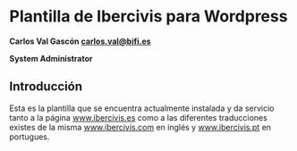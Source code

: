 # Plantilla de Ibercivis para Wordpress

**Carlos Val Gascón carlos.val@bifi.es**

**System Administrator**

## Introducción
Esta es la plantilla que se encuentra actualmente instalada y da servicio tanto
a la página www.ibercivis.es como a las diferentes traducciones existes de la 
misma www.ibercivis.com en inglés y www.ibercivis.pt en portugues.

    